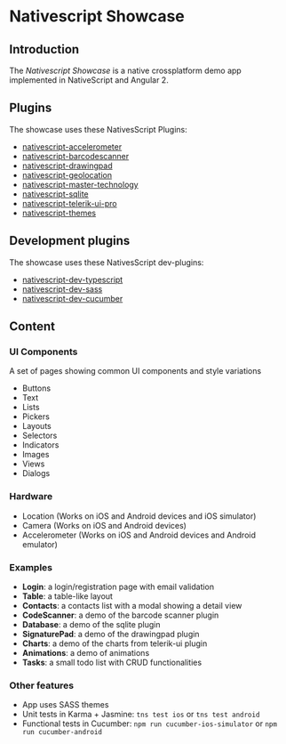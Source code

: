 # Nativescript Showcase

## Introduction
The _Nativescript Showcase_ is a native crossplatform demo app implemented in NativeScript and Angular 2.


## Plugins

The showcase uses these NativesScript Plugins:
* [nativescript-accelerometer](https://github.com/vakrilov/native-script-accelerometer)
* [nativescript-barcodescanner](https://github.com/EddyVerbruggen/nativescript-barcodescanner)
* [nativescript-drawingpad](https://github.com/bradmartin/nativescript-drawingpad)
* [nativescript-geolocation](https://github.com/NativeScript/nativescript-geolocation)
* [nativescript-master-technology](https://github.com/NathanaelA/nativescript-master-technology)
* [nativescript-sqlite](https://github.com/NathanaelA/nativescript-sqlite)
* [nativescript-telerik-ui-pro](http://www.telerik.com/nativescript-ui)
* [nativescript-themes](NathanaelA/nativescript-themes)

## Development plugins

The showcase uses these NativesScript dev-plugins:
* [nativescript-dev-typescript](https://github.com/NativeScript/nativescript-dev-typescript)
* [nativescript-dev-sass](https://github.com/toddanglin/nativescript-dev-sass)
* [nativescript-dev-cucumber](https://github.com/marcbuils/nativescript-dev-cucumber)


## Content

### UI Components

A set of pages showing common UI components and style variations

+ Buttons
+ Text
+ Lists
+ Pickers
+ Layouts
+ Selectors
+ Indicators
+ Images
+ Views
+ Dialogs

### Hardware

+ Location (Works on iOS and Android devices and iOS simulator)
+ Camera (Works on iOS and Android devices)
+ Accelerometer (Works on iOS and Android devices and Android emulator)

### Examples

+ __Login__: a login/registration page with email validation
+ __Table__: a table-like layout 
+ __Contacts__: a contacts list with a modal showing a detail view
+ __CodeScanner__: a demo of the barcode scanner plugin
+ __Database__: a demo of the sqlite plugin
+ __SignaturePad__: a demo of the drawingpad plugin
+ __Charts__: a demo of the charts from telerik-ui plugin
+ __Animations__: a demo of animations 
+ __Tasks__: a small todo list with CRUD functionalities

### Other features
+ App uses SASS themes
+ Unit tests in Karma + Jasmine: ```tns test ios``` or ```tns test android```
+ Functional tests in Cucumber: ```npm run cucumber-ios-simulator``` or ```npm run cucumber-android```